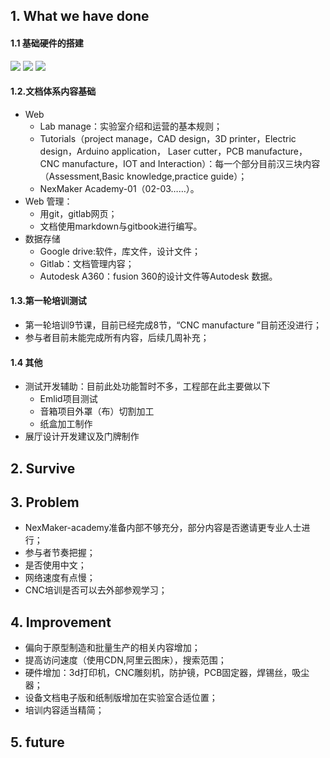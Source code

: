 ## 1. What we have done
#### 1.1 基础硬件的搭建
![](https://gitlab.com/picbed/bed/uploads/06ca4918eed25684aeddea01892b789e/bom.png)
![](https://gitlab.com/picbed/bed/uploads/1c64cda4a38118734eefe7f427a5a7f7/WechatIMG124.jpeg)
![](https://gitlab.com/picbed/bed/uploads/1c64cda4a38118734eefe7f427a5a7f7/WechatIMG124.jpeg)
#### 1.2.文档体系内容基础
* Web
  * Lab manage：实验室介绍和运营的基本规则；
  * Tutorials（project manage，CAD design，3D printer，Electric design，Arduino application， Laser cutter，PCB manufacture，CNC manufacture，IOT and Interaction）：每一个部分目前汉三块内容（Assessment,Basic knowledge,practice guide）；
  * NexMaker Academy-01（02-03……）。
* Web 管理：
  * 用git，gitlab网页；
  * 文档使用markdown与gitbook进行编写。
* 数据存储
  * Google drive:软件，库文件，设计文件；
  * Gitlab：文档管理内容；
  * Autodesk A360：fusion 360的设计文件等Autodesk 数据。

#### 1.3.第一轮培训测试
* 第一轮培训9节课，目前已经完成8节，“CNC manufacture ”目前还没进行；
* 参与者目前未能完成所有内容，后续几周补充；


#### 1.4 其他
* 测试开发辅助：目前此处功能暂时不多，工程部在此主要做以下
  * Emlid项目测试
  * 音箱项目外罩（布）切割加工
  * 纸盒加工制作
* 展厅设计开发建议及门牌制作
  


## 2. Survive
## 3. Problem
* NexMaker-academy准备内部不够充分，部分内容是否邀请更专业人士进行；
* 参与者节奏把握；
* 是否使用中文；
* 网络速度有点慢；
* CNC培训是否可以去外部参观学习；
## 4. Improvement
* 偏向于原型制造和批量生产的相关内容增加；
* 提高访问速度（使用CDN,阿里云图床），搜索范围；
* 硬件增加：3d打印机，CNC雕刻机，防护镜，PCB固定器，焊锡丝，吸尘器；
* 设备文档电子版和纸制版增加在实验室合适位置；
* 培训内容适当精简；

## 5. future